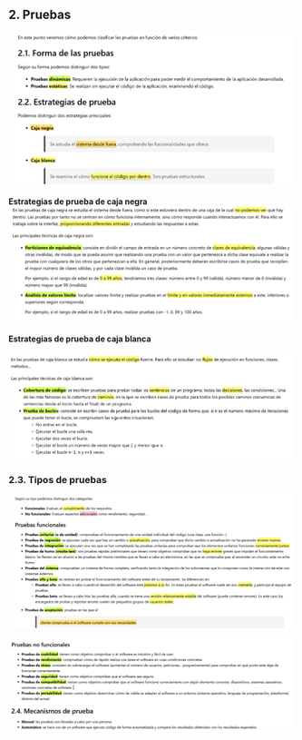 ## 2. Pruebas

![1743261584021](image/2pruebas/1743261584021.png)



#### Estrategias de prueba de caja negra![1743594434526](image/2pruebas/1743594434526.png)


#### Estrategias de prueba de caja blanca

![1743594511971](image/2pruebas/1743594511971.png)


### 2.3. Tipos de pruebas

![1743594728338](image/2pruebas/1743594728338.png)

![1743594775222](image/2pruebas/1743594775222.png)
